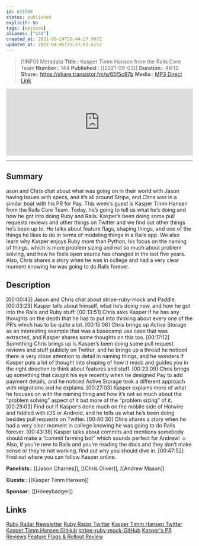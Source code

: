 ```yaml
---
id: 631598
status: published
explicit: No
tags: [episode]
aliases: ["144"]
created_at: 2021-08-24T20:44:27.997Z
updated_at: 2022-04-05T15:57:03.615Z
---
```


> [!INFO] Metadata
> **Title**:: Kasper Timm Hansen from the Rails Core Team
> **Number**:: 144
> **Published**:: [[2021-09-03]]
> **Duration**:: 49:12
> **Share**:: <https://share.transistor.fm/s/65f5c97b>
> **Media**:: [MP3 Direct Link](https://dts.podtrac.com/redirect.mp3/media.transistor.fm/65f5c97b/86a39532.mp3)

<iframe width="100%" height="180" frameborder="no" scrolling="no" seamless src="https://share.transistor.fm/e/65f5c97b/dark"></iframe>

---

## Summary

ason and Chris chat about what was going on in their world with Jason having issues with specs, and it’s all around Stripe, and Chris was in a similar boat with his PR for Pay. This week’s guest is Kasper Timm Hansen from the Rails Core Team. Today, he’s going to tell us what he’s doing and how he got into doing Ruby and Rails. Kasper’s been doing some pull requests reviews and other things on Twitter and we find out other things he’s been up to. He talks about feature flags, shaping things, and one of the things he likes to do in terms of modeling things in a Rails app. We also learn why Kasper enjoys Ruby more than Python, his focus on the naming of things, which is more problem sizing and not so much about problem solving, and how he feels open source has changed in the last five years. Also, Chris shares a story when he was in college and had a very clear moment knowing he was going to do Rails forever.

## Description

[00:00:43] Jason and Chris chat about stripe-ruby-mock and Paddle.
[00:03:23] Kasper tells about himself, what he’s doing now, and how he got into the Rails and Ruby stuff.
[00:13:51] Chris asks Kasper if he has any thoughts on the depth that he has to put into thinking about every one of the PR’s which has to be quite a lot.
[00:15:06] Chris brings up Active Storage as an interesting example that was a basecamp use case that was extracted, and Kasper shares some thoughts on this too.
[00:17:12] Something Chris brings up is Kasper’s been doing some pull request reviews and stuff publicly on Twitter, and he brings up a thread he noticed there is very close attention to detail in naming things, and he wonders if Kasper puts a lot of thought into shaping of how it reads and guides you in the right direction to think about features and stuff.
[00:23:09] Chris brings up something that caught his eye recently when he designed Pay to add payment details, and he noticed Active Storage took a different approach with migrations and he explains.
[00:27:03] Kasper explains more of what he focuses on with the naming thing and how it’s not so much about the “problem solving” aspect of it but more of the “problem sizing” of it.
[00:29:03] Find out if Kasper’s done much on the mobile side of Hotwire and fiddled with iOS or Android, and he tells us what he’s been doing besides pull requests on Twitter.
[00:40:30] Chris shares a story when he had a very clear moment in college knowing he was going to do Rails forever.
[00:43:38] Kasper talks about commits and mentions somebody should make a “commit farming bot” which sounds perfect for Andrew! ☺ Also, if you’re new to Rails and you’re reading the docs and they don’t make sense or they’re not working, find out why you should dive in.
[00:47:52] Find out where you can follow Kasper online.

**Panelists**:: [[Jason Charnes]], [[Chris Oliver]], [[Andrew Mason]]

**Guests**:: [[Kasper Timm Hansen]]

**Sponsor**:: [[Honeybadger]]

## Links

[Ruby Radar Newsletter](https://rubyradar.dev/)
[Ruby Radar Twitter](https://twitter.com/therubyradar)
[Kasper Timm Hansen Twitter](https://twitter.com/kaspth)
[Kasper Timm Hansen GitHub](https://github.com/kaspth)
[stripe-ruby-mock-GitHub](https://github.com/stripe-ruby-mock/stripe-ruby-mock)
[Kasper's PR Reviews](https://twitter.com/kaspth/status/1424026610714431497?s=21)
[Feature Flags & Rollout Review](https://gist.github.com/kaspth/c6797aa3a913d989215c66350235589d)
